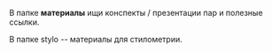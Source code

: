 В папке **материалы** ищи конспекты / презентации пар и полезные ссылки. 

В папке stylo -- материалы для стилометрии. 
